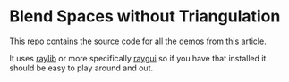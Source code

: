 # Blend Spaces without Triangulation

This repo contains the source code for all the demos from [this article](https://theorangeduck.com/page/animation-blend-spaces-without-triangulation).

It uses [raylib](https://www.raylib.com/) or more specifically [raygui](https://github.com/raysan5/raygui) so if you have that installed it should be easy to play around and out.